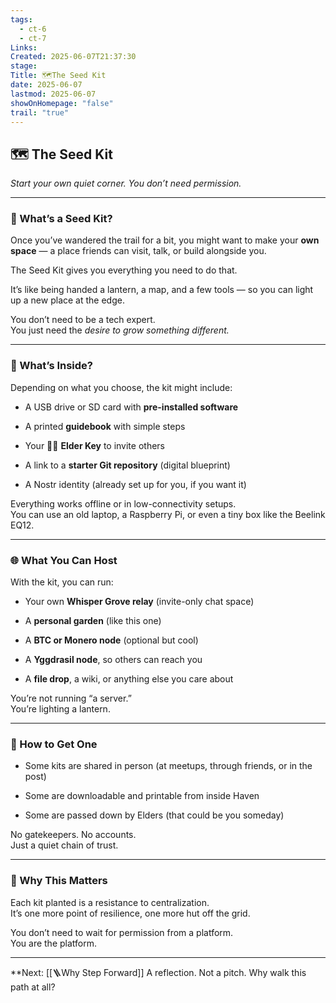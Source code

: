 ```yaml
---
tags:
  - ct-6
  - ct-7
Links: 
Created: 2025-06-07T21:37:30
stage: 
Title: 🗺The Seed Kit
date: 2025-06-07
lastmod: 2025-06-07
showOnHomepage: "false"
trail: "true"
---
```

## 🗺 The Seed Kit

_Start your own quiet corner. You don’t need permission._

---

### 🌱 What’s a Seed Kit?

Once you’ve wandered the trail for a bit, you might want to make your **own space** — a place friends can visit, talk, or build alongside you.

The Seed Kit gives you everything you need to do that.

It’s like being handed a lantern, a map, and a few tools — so you can light up a new place at the edge.

You don’t need to be a tech expert.  
You just need the _desire to grow something different._

---

### 🧰 What’s Inside?

Depending on what you choose, the kit might include:

- A USB drive or SD card with **pre-installed software**
    
- A printed **guidebook** with simple steps
    
- Your 🧙‍♂️ **Elder Key** to invite others
    
- A link to a **starter Git repository** (digital blueprint)
    
- A Nostr identity (already set up for you, if you want it)

Everything works offline or in low-connectivity setups.  
You can use an old laptop, a Raspberry Pi, or even a tiny box like the Beelink EQ12.

---

### 🌐 What You Can Host

With the kit, you can run:

- Your own **Whisper Grove relay** (invite-only chat space)
    
- A **personal garden** (like this one)
    
- A **BTC or Monero node** (optional but cool)
    
- A **Yggdrasil node**, so others can reach you
    
- A **file drop**, a wiki, or anything else you care about

You’re not running “a server.”  
You’re lighting a lantern.

---

### 🧭 How to Get One

- Some kits are shared in person (at meetups, through friends, or in the post)
    
- Some are downloadable and printable from inside Haven
    
- Some are passed down by Elders (that could be you someday)

No gatekeepers. No accounts.  
Just a quiet chain of trust.

---

### 🌿 Why This Matters

Each kit planted is a resistance to centralization.  
It’s one more point of resilience, one more hut off the grid.

You don’t need to wait for permission from a platform.  
You are the platform.

---

**Next: [[🪜Why Step Forward]] 
A reflection. Not a pitch. Why walk this path at all?